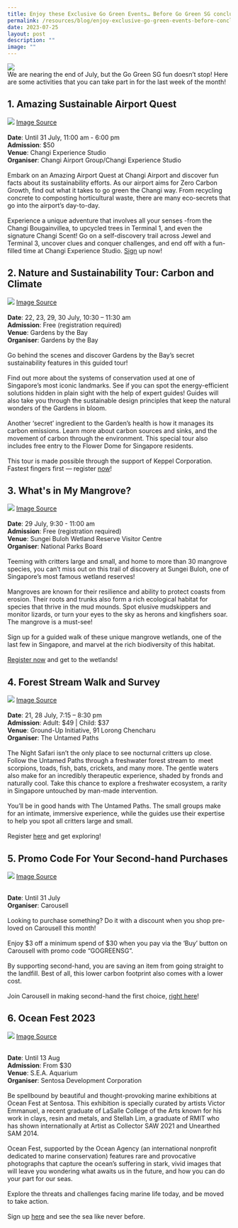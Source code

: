 ```yaml
---
title: Enjoy these Exclusive Go Green Events… Before Go Green SG concludes!
permalink: /resources/blog/enjoy-exclusive-go-green-events-before-concludes/
date: 2023-07-25
layout: post
description: ""
image: ""
---
```

![](/images/Blog/blog5banner.png)
<br>
We are nearing the end of July, but the Go Green SG fun doesn’t stop! Here are some activities that you can take part in for the last week of the month!

## 1. **Amazing Sustainable Airport Quest**<br>
![](/images/Blog/blog5-1.png)
<a target="_blank" href="https://cdlsustainability.com/climate-action/youth4climate/img_9130-2/">Image Source</a><br><br>
**Date**: Until 31 July, 11:00 am - 6:00 pm<br>
**Admission**: $50<br>
**Venue**: Changi Experience Studio<br>
**Organiser**: Changi Airport Group/Changi Experience Studio
<br><br>
Embark on an Amazing Airport Quest at Changi Airport and discover fun facts about its sustainability efforts. As our airport aims for Zero Carbon Growth, find out what it takes to go green the Changi way. From recycling concrete to composting horticultural waste, there are many eco-secrets that go into the airport’s day-to-day.
<br><br>
Experience a unique adventure that involves all your senses -from the Changi Bougainvillea, to upcycled trees in Terminal 1, and even the signature Changi Scent! Go on a self-discovery trail across Jewel and Terminal 3, uncover clues and conquer challenges, and end off with a fun-filled time at Changi Experience Studio. [Sign](https://www.gogreen.gov.sg/amazing-sustainable-airport-quest/) up now!

## 2. **Nature and Sustainability Tour: Carbon and Climate**<br>
![](/images/Blog/blog5-2.png)
<a target="_blank" href="https://www.sentosa.com.sg/-/media/sentosa/hero-asset/campaigns/thomas-dambo/draft/thomasdambo_explorersofsentosa_gallery3.jpg">Image Source</a><br><br>
**Date**: 22, 23, 29, 30 July, 10:30 – 11:30 am<br>
**Admission**: Free (registration required)<br>
**Venue**: Gardens by the Bay<br>
**Organiser**: Gardens by the Bay
<br><br>
Go behind the scenes and discover Gardens by the Bay’s secret sustainability features in this guided tour!
<br><br>
Find out more about the systems of conservation used at one of Singapore’s most iconic landmarks. See if you can spot the energy-efficient solutions hidden in plain sight with the help of expert guides! Guides will also take you through the sustainable design principles that keep the natural wonders of the Gardens in bloom.
<br><br>
Another ‘secret’ ingredient to the Garden’s health is how it manages its carbon emissions. Learn more about carbon sources and sinks, and the movement of carbon through the environment. This special tour also includes free entry to the Flower Dome for Singapore residents.
<br><br>
This tour is made possible through the support of Keppel Corporation. Fastest fingers first — register [now](https://www.gogreen.gov.sg/nature-and-sustainability-tour-carbon-and-climate/)!

## 3. **What's in My Mangrove?**<br>
![](/images/Blog/blog5-3.jpeg)
<a target="_blank" href="https://scontent-xsp1-2.xx.fbcdn.net/v/t39.30808-6/317515221_231217152563354_6075134079766040787_n.jpg?_nc_cat=102&amp;ccb=1-7&amp;_nc_sid=730e14&amp;_nc_ohc=zg2wwiuynzEAX-quknX&amp;_nc_ht=scontent-xsp1-2.xx&amp;oh=00_AfCXmUvF1ki_w_GaCyiUxa5XkARK3rM1IfjwJtoCU2wheg&amp;oe=649A93C3">Image Source</a><br><br>
**Date**: 29 July, 9:30 - 11:00 am<br>
**Admission**: Free (registration required)<br>
**Venue**: Sungei Buloh Wetland Reserve Visitor Centre<br>
**Organiser**: National Parks Board
<br><br>
Teeming with critters large and small, and home to more than 30 mangrove species, you can’t miss out on this trail of discovery at Sungei Buloh, one of Singapore’s most famous wetland reserves!
<br><br>
Mangroves are known for their resilience and ability to protect coasts from erosion. Their roots and trunks also form a rich ecological habitat for species that thrive in the mud mounds. Spot elusive mudskippers and monitor lizards, or turn your eyes to the sky as herons and kingfishers soar. The mangrove is a must-see!
<br><br>
Sign up for a guided walk of these unique mangrove wetlands, one of the last few in Singapore, and marvel at the rich biodiversity of this habitat.
<br><br>
[Register now](https://www.gogreen.gov.sg/whats-in-my-mangrove/) and get to the wetlands!

## 4. **Forest Stream Walk and Survey**<br>
![](/images/Blog/blog5-4.jpeg)
<a target="_blank" href="https://www.gogreen.gov.sg/images/Tours/intertidal lkc.jpg">Image Source</a><br><br>
**Date**: 21, 28 July, 7:15 – 8:30 pm<br>
**Admission**: Adult: $49 | Child: $37<br>
**Venue**: Ground-Up Initiative, 91 Lorong Chencharu<br>
**Organiser**: The Untamed Paths
<br><br>
The Night Safari isn’t the only place to see nocturnal critters up close. Follow the Untamed Paths through a freshwater forest stream to&nbsp; meet scorpions, toads, fish, bats, crickets, and many more. The gentle waters also make for an incredibly therapeutic experience, shaded by fronds and naturally cool. Take this chance to explore a freshwater ecosystem, a rarity in Singapore untouched by man-made intervention.
<br><br>
You’ll be in good hands with The Untamed Paths. The small groups make for an intimate, immersive experience, while the guides use their expertise to help you spot all critters large and small.
<br><br>
Register [here](https://www.gogreen.gov.sg/forest-stream-walk-and-survey/) and get exploring!

## 5. **Promo Code For Your Second-hand Purchases**<br>
![](/images/Blog/blog5-5.jpeg)
<a target="_blank" href="https://www.lta.gov.sg/content/ltagov/en/who_we_are/our_organisation/sg_mobility_gallery/_jcr_content/par/tab_yellow_new_2034457095/tab-content-tab_yellow_new_2034457095/textimage/image.img.png/1680603097753.png">Image Source</a><br><br>

**Date**: Until 31 July<br>
**Organiser**: Carousell
<br><br>
Looking to purchase something? Do it with a discount when you shop pre-loved on Carousell this month!
<br><br>
Enjoy $3 off a minimum spend of $30 when you pay via the ‘Buy’ button on Carousell with promo code “GOGREENSG”.
<br><br>
By supporting second-hand, you are saving an item from going straight to the landfill. Best of all, this lower carbon footprint also comes with a lower cost.
<br><br>
Join Carousell in making second-hand the first choice, [right here](https://www.gogreen.gov.sg/carousell-promo-code/)!

## 6. **Ocean Fest 2023**<br>
![](/images/Blog/blog5-6.png)
<a target="_blank" href="https://www.lta.gov.sg/content/ltagov/en/who_we_are/our_organisation/sg_mobility_gallery/_jcr_content/par/tab_yellow_new_2034457095/tab-content-tab_yellow_new_2034457095/textimage/image.img.png/1680603097753.png">Image Source</a><br><br>

**Date**: Until 13 Aug<br>
**Admission**: From $30<br>
**Venue**: S.E.A. Aquarium<br>
**Organiser**: Sentosa Development Corporation
<br><br>
Be spellbound by beautiful and thought-provoking marine exhibitions at Ocean Fest at Sentosa. This exhibition is specially curated by artists Victor Emmanuel, a recent graduate of LaSalle College of the Arts known for his work in clays, resin and metals, and Stellah Lim, a graduate of RMIT who has shown internationally at Artist as Collector SAW 2021 and Unearthed SAM 2014.
<br><br>
Ocean Fest, supported by the Ocean Agency (an international nonprofit dedicated to marine conservation) features rare and provocative photographs that capture the ocean’s suffering in stark, vivid images that will leave you wondering what awaits us in the future, and how you can do your part for our seas.
<br><br>
Explore the threats and challenges facing marine life today, and be moved to take action.
<br><br>
Sign up [here](https://www.gogreen.gov.sg/ocean-fest/) and see the sea like never before.